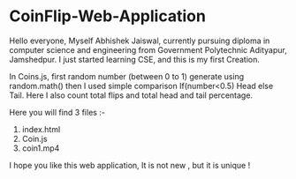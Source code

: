 # CoinFlip-Web-Application
Hello everyone, Myself Abhishek Jaiswal, currently pursuing diploma in computer science and engineering from Government Polytechnic Adityapur, Jamshedpur.
I just started learning CSE, and this is my first Creation.

In Coins.js, first random number (between 0 to 1) generate using random.math() then I used simple comparison If(number<0.5) Head else Tail.
Here I also count total flips and total head and tail percentage.


Here you will find 3 files :-

1) index.html
2) Coin.js
3) coin1.mp4

I hope you like this web application,
It is not new , but it is unique ! 

